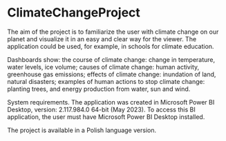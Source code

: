 # ClimateChangeProject
The aim of the project is to familiarize the user with climate change on our planet and visualize it in an easy and clear way for the viewer. The application could be used, for example, in schools for climate education.

Dashboards show:
the course of climate change: change in temperature, water levels, ice volume; 
causes of climate change: human activity, greenhouse gas emissions; 
effects of climate change: inundation of land, natural disasters; 
examples of human actions to stop climate change: planting trees, and energy production from water, sun and wind.

System requirements.
The application was created in Microsoft Power BI Desktop, version: 2.117.984.0 64-bit (May 2023). 
To access this BI application, the user must have Microsoft Power BI Desktop installed. 

The project is available in a Polish language version.
